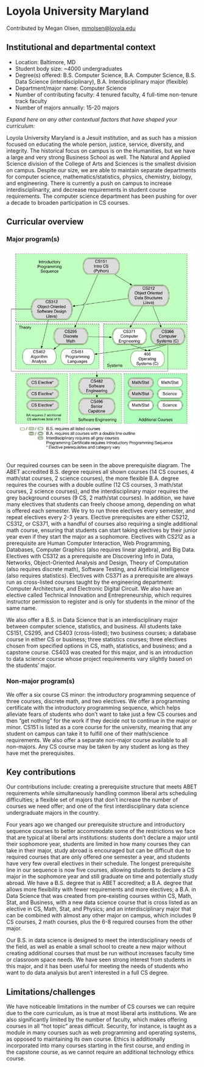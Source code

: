 # Loyola University Maryland
Contributed by Megan Olsen, mmolsen@loyola.edu

## Institutional and departmental context
- Location: Baltimore, MD
- Student body size: ~4000 undergraduates
- Degree(s) offered: B.S. Computer Science, B.A. Computer Science, B.S. Data Science (interdisciplinary), B.A. Interdisciplinary major (flexible)
- Department/major name: Computer Science
- Number of contributing faculty: 4 tenured faculty, 4 full-time non-tenure track faculty
- Number of majors annually: 15-20 majors

_Expand here on any other contextual factors that have shaped your curriculum:_ 

Loyola University Maryland is a Jesuit institution, and as such has a mission focused on educating the whole person, justice, service, diversity, and integrity. The historical focus on campus is on the Humanities, but we have a large and very strong Business School as well. The Natural and Applied Science division of the College of Arts and Sciences is the smallest division on campus. Despite our size, we are able to maintain separate departments for computer science, mathematics/statistics, physics, chemistry, biology, and engineering. There is currently a push on campus to increase interdisciplinarity, and decrease requirements in student course requirements. The computer science department has been pushing for over a decade to broaden participation in CS courses.

## Curricular overview

### Major program(s)

![Prerequisite course structure](prereqs.jpg "Prerequisite course structure")

Our required courses can be seen in the above prerequisite diagram. The ABET accredited B.S. degree requires all shown courses (14 CS courses, 4 math/stat courses, 2 science courses), the more flexible B.A. degree requires the courses with a double outline (12 CS courses, 3 math/stat courses, 2 science courses), and the interdisciplinary major requires the grey background courses (9 CS, 2 math/stat courses). In addition, we have many electives that students can freely choose among, depending on what is offered each semester. We try to run three electives every semester, and repeat electives every 2-3 years. Elective prerequisites are either CS212, CS312, or CS371, with a handful of courses also requiring a single additional math course, ensuring that students can start taking electives by their junior year even if they start the major as a sophomore. Electives with CS212 as a prerequisite are Human Computer Interaction, Web Programming, Databases, Computer Graphics (also requires linear algebra), and Big Data. Electives with CS312 as a prerequisite are Discovering Info in Data, Networks, Object-Oriented Analysis and Design, Theory of Computation (also requires discrete math), Software Testing, and Artificial Intelligence (also requires statistics). Electives with CS371 as a prerequisite are always run as cross-listed courses taught by the engineering department: Computer Architecture, and Electronic Digital Circuit. We also have an elective called Technical Innovation and Entrepreneurship, which requires instructor permission to register and is only for students in the minor of the same name. 

We also offer a B.S. in Data Science that is an interdisciplinary major between computer science, statistics, and business. All students take CS151, CS295, and CS403 (cross-listed); two business courses; a database course in either CS or business; three statistics courses; three electives chosen from specified options in CS, math, statistics, and business; and a capstone course. CS403 was created for this major, and is an introduction to data science course whose project requirements vary slightly based on the students’ major.


### Non-major program(s)

We offer a six course CS minor: the introductory programming sequence of three courses, discrete math, and two electives. We offer a programming certificate with the introductory programming sequence, which helps alleviate fears of students who don’t want to take just a few CS courses and then “get nothing” for the work if they decide not to continue in the major or minor. CS151 is listed as a core course for the university, meaning that any student on campus can take it to fulfill one of their math/science requirements. We also offer a separate non-major course available to all non-majors. Any CS course may be taken by any student as long as they have met the prerequisites.


## Key contributions

Our contributions include: creating a prerequisite structure that meets ABET requirements while simultaneously handling common liberal arts scheduling difficulties; a flexible set of majors that don’t increase the number of courses we need offer; and one of the first interdisciplinary data science undergraduate majors in the country.

Four years ago we changed our prerequisite structure and introductory sequence courses to better accommodate some of the restrictions we face that are typical at liberal arts institutions: students don’t declare a major until their sophomore year, students are limited in how many courses they can take in their major, study abroad is encouraged but can be difficult due to required courses that are only offered one semester a year, and students have very few overall electives in their schedule. The longest prerequisite line in our sequence is now five courses, allowing students to declare a CS major in the sophomore year and still graduate on time and potentially study abroad.
We have a B.S. degree that is ABET accredited; a B.A. degree that allows more flexibility with fewer requirements and more electives; a B.A. in Data Science that was created from pre-existing courses within CS, Math, Stat, and Business, with a new data science course that is cross listed as an elective in CS, Math, Stat, and Physics; and an interdisciplinary major that can be combined with almost any other major on campus, which includes 9 CS courses, 2 math courses, plus the 6-8 required courses from the other major.

Our B.S. in data science is designed to meet the interdisciplinary needs of the field, as well as enable a small school to create a new major without creating additional courses that must be run without increases faculty time or classroom space needs. We have seen strong interest from students in this major, and it has been useful for meeting the needs of students who want to do data analysis but aren’t interested in a full CS degree.


## Limitations/challenges

We have noticeable limitations in the number of CS courses we can require due to the core curriculum, as is true at most liberal arts institutions. We are also significantly limited by the number of faculty, which makes offering courses in all “hot topic” areas difficult. Security, for instance, is taught as a module in many courses such as web programming and operating systems, as opposed to maintaining its own course. Ethics is additionally incorporated into many courses starting in the first course, and ending in the capstone course, as we cannot require an additional technology ethics course.

